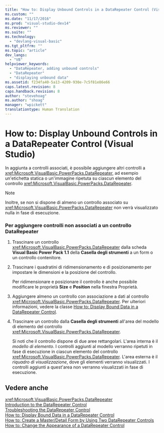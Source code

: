 ```yaml
---
title: "How to: Display Unbound Controls in a DataRepeater Control (Visual Studio) | Microsoft Docs"
ms.custom: ""
ms.date: "11/17/2016"
ms.prod: "visual-studio-dev14"
ms.reviewer: ""
ms.suite: ""
ms.technology: 
  - "devlang-visual-basic"
ms.tgt_pltfrm: ""
ms.topic: "article"
dev_langs: 
  - "VB"
helpviewer_keywords: 
  - "DataRepeater, adding unbound controls"
  - "DataRepeater"
  - "displaying unbound data"
ms.assetid: f234fa40-5a13-4209-930e-7c5f81e86e66
caps.latest.revision: 8
caps.handback.revision: 8
author: "stevehoag"
ms.author: "shoag"
manager: "wpickett"
translationtype: Human Translation
---
```

# How to: Display Unbound Controls in a DataRepeater Control (Visual Studio)
In aggiunta a controlli associati, è possibile aggiungere altri controlli a <xref:Microsoft.VisualBasic.PowerPacks.DataRepeater>, ad esempio un'etichetta statica o un'immagine ripetuta su ciascun elemento del controllo <xref:Microsoft.VisualBasic.PowerPacks.DataRepeater>.  
  
> [!NOTE]
>  Inoltre, se non si dispone di almeno un controllo associato su <xref:Microsoft.VisualBasic.PowerPacks.DataRepeater> non verrà visualizzato nulla in fase di esecuzione.  
  
### Per aggiungere controlli non associati a un controllo DataRepeater  
  
1.  Trascinare un controllo <xref:Microsoft.VisualBasic.PowerPacks.DataRepeater> dalla scheda **Visual Basic Power Pack 1.1** della **Casella degli strumenti** a un form o un controllo contenitore.  
  
2.  Trascinare i quadratini di ridimensionamento e di posizionamento per impostare le dimensioni e la posizione del controllo.  
  
     Per ridimensionare e posizionare il controllo è anche possibile modificare le proprietà **Size** e **Position** nella finestra Proprietà.  
  
3.  Aggiungere almeno un controllo con associazione a dati al controllo <xref:Microsoft.VisualBasic.PowerPacks.DataRepeater>.  Per ulteriori informazioni, vedere la classe [How to: Display Bound Data in a DataRepeater Control](../../../visual-basic/developing-apps/windows-forms/how-to-display-bound-data-in-a-datarepeater-control-visual-studio.md).  
  
4.  Trascinare un controllo dalla **Casella degli strumenti** all'area del modello di elemento del controllo <xref:Microsoft.VisualBasic.PowerPacks.DataRepeater>.  
  
     Si noti che il controllo dispone di due aree rettangolari.  L'area interna è il *modello di elemento*. I controlli aggiunti al modello verranno ripetuti in fase di esecuzione in ciascun elemento del controllo <xref:Microsoft.VisualBasic.PowerPacks.DataRepeater>.  L'area esterna è il *riquadro di visualizzazione*, dove gli elementi verranno visualizzati. I controlli aggiunti a quest'area non verranno visualizzati in fase di esecuzione.  
  
## Vedere anche  
 <xref:Microsoft.VisualBasic.PowerPacks.DataRepeater>   
 [Introduction to the DataRepeater Control](../../../visual-basic/developing-apps/windows-forms/introduction-to-the-datarepeater-control-visual-studio.md)   
 [Troubleshooting the DataRepeater Control](../../../visual-basic/developing-apps/windows-forms/troubleshooting-the-datarepeater-control-visual-studio.md)   
 [How to: Display Bound Data in a DataRepeater Control](../../../visual-basic/developing-apps/windows-forms/how-to-display-bound-data-in-a-datarepeater-control-visual-studio.md)   
 [How to: Create a Master\/Detail Form by Using Two DataRepeater Controls](../../../visual-basic/developing-apps/windows-forms/how-to-create-a-master-detail-form-by-using-two-datarepeater-controls.md)   
 [How to: Change the Appearance of a DataRepeater Control](../../../visual-basic/developing-apps/windows-forms/how-to-change-the-appearance-of-a-datarepeater-control-visual-studio.md)